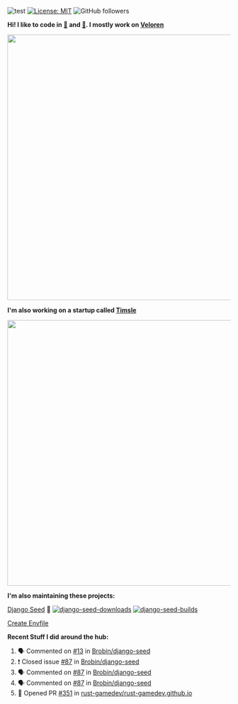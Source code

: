 ![test](https://hits.seeyoufarm.com/api/count/incr/badge.svg?url=https://github.com/AngelOnFira)
[![License: MIT](https://img.shields.io/badge/License-MIT-yellow.svg)](https://opensource.org/licenses/MIT)
![GitHub followers](https://img.shields.io/github/followers/angelonfira?style=social)

**Hi! I like to code in [:crab:](https://www.rust-lang.org/) and [:snake:](https://www.python.org/). I mostly work on [Veloren](https://veloren.net)**

<p align="center">
  <img width="600" src="https://media.discordapp.net/attachments/444005079410802699/730566298073038949/rsz_5f0656b6aa176.png">
</p>

**I'm also working on a startup called [Timsle](https://timsle.com)**

<p align="center">
  <img width="600" src="https://media.discordapp.net/attachments/444005079410802699/730566842674053130/rsz_5f0657242abb4.png">
</p>

**I'm also maintaining these projects:**

[Django Seed](https://github.com/Brobin/django-seed)
:seedling:
[![django-seed-downloads](https://pepy.tech/badge/django-seed)](https://pepy.tech/project/django-seed)
[![django-seed-builds](https://github.com/Brobin/django-seed/workflows/Test/badge.svg)](https://github.com/Brobin/django-seed)

[Create Envfile](https://github.com/SpicyPizza/create-envfile)

**Recent Stuff I did around the hub:**

<!--START_SECTION:activity-->
1. 🗣 Commented on [#13](https://github.com/Brobin/django-seed/issues/13) in [Brobin/django-seed](https://github.com/Brobin/django-seed)
2. ❗️ Closed issue [#87](https://github.com/Brobin/django-seed/issues/87) in [Brobin/django-seed](https://github.com/Brobin/django-seed)
3. 🗣 Commented on [#87](https://github.com/Brobin/django-seed/issues/87) in [Brobin/django-seed](https://github.com/Brobin/django-seed)
4. 🗣 Commented on [#87](https://github.com/Brobin/django-seed/issues/87) in [Brobin/django-seed](https://github.com/Brobin/django-seed)
5. 💪 Opened PR [#351](https://github.com/rust-gamedev/rust-gamedev.github.io/pull/351) in [rust-gamedev/rust-gamedev.github.io](https://github.com/rust-gamedev/rust-gamedev.github.io)
<!--END_SECTION:activity-->
